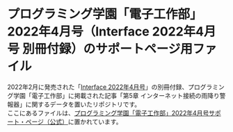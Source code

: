 # プログラミング学園「電子工作部」2022年4月号（Interface 2022年4月号 別冊付録）のサポートページ用ファイル

2022年2月に発売された「[Interface 2022年4月号](https://interface.cqpub.co.jp/magazine/202204/)」の別冊付録、プログラミング学園「電子工作部」に掲載された記事「第5章 インターネット接続の雨降り警報器」に関するデータを置いたリポジトリです。  
ここにあるファイルは、[プログラミング学園「電子工作部」2022年4月号サポート・ページ（公式）](http://www.kohgakusha.co.jp/books/detail/4690)に置かれています。
